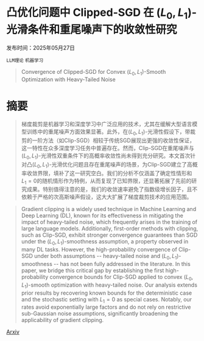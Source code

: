 # 凸优化问题中 Clipped-SGD 在 $(L_0,L_1)$-光滑条件和重尾噪声下的收敛性研究

发布时间：2025年05月27日

`LLM理论` `机器学习`

> Convergence of Clipped-SGD for Convex $(L_0,L_1)$-Smooth Optimization with Heavy-Tailed Noise

# 摘要

> 梯度裁剪是机器学习和深度学习中广泛应用的技术，尤其在缓解大型语言模型训练中的重尾噪声方面效果显著。此外，在$(L_0,L_1)$-光滑性假设下，带裁剪的一阶方法（如Clip-SGD）相较于传统SGD展现出更强的收敛性保证，这一特性在众多深度学习任务中普遍存在。然而，Clip-SGD在重尾噪声与$(L_0,L_1)$-光滑性双重条件下的高概率收敛性尚未得到充分研究。本文首次针对凸$(L_0,L_1)$-光滑优化问题且存在重尾噪声的场景，为Clip-SGD建立了高概率收敛界限，填补了这一研究空白。我们的分析不仅涵盖了确定性情形和$L_1=0$的随机情形作为特例，从而复现了已知界限，还显著拓展了先前的研究成果。特别值得注意的是，我们的收敛速率避免了指数级增长因子，且不依赖于严格的次高斯噪声假设，这大大扩展了梯度裁剪技术的应用范围。

> Gradient clipping is a widely used technique in Machine Learning and Deep Learning (DL), known for its effectiveness in mitigating the impact of heavy-tailed noise, which frequently arises in the training of large language models. Additionally, first-order methods with clipping, such as Clip-SGD, exhibit stronger convergence guarantees than SGD under the $(L_0,L_1)$-smoothness assumption, a property observed in many DL tasks. However, the high-probability convergence of Clip-SGD under both assumptions -- heavy-tailed noise and $(L_0,L_1)$-smoothness -- has not been fully addressed in the literature. In this paper, we bridge this critical gap by establishing the first high-probability convergence bounds for Clip-SGD applied to convex $(L_0,L_1)$-smooth optimization with heavy-tailed noise. Our analysis extends prior results by recovering known bounds for the deterministic case and the stochastic setting with $L_1 = 0$ as special cases. Notably, our rates avoid exponentially large factors and do not rely on restrictive sub-Gaussian noise assumptions, significantly broadening the applicability of gradient clipping.

[Arxiv](https://arxiv.org/abs/2505.20817)